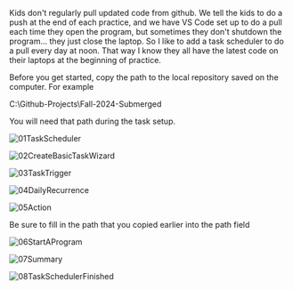 Kids don't regularly pull updated code from github. We tell the kids to do a push at the end of each practice, and we have VS Code set up to do a pull each time they open the program, but sometimes they don't shutdown the program... they just close the laptop. So I like to add a task scheduler to do a pull every day at noon. That way I know they all have the latest code on their laptops at the beginning of practice.

Before you get started, copy the path to the local repository saved on the computer. For example

C:\Github-Projects\Fall-2024-Submerged

You will need that path during the task setup.

![01TaskScheduler](https://github.com/FLL-Team-24277/Master-Program-Fall-2023/blob/main/help/images/01TaskScheduler.png)  

![02CreateBasicTaskWizard](https://github.com/FLL-Team-24277/Master-Program-Fall-2023/blob/main/help/images/02CreateBasicTaskWizard.png)  

![03TaskTrigger](https://github.com/FLL-Team-24277/Master-Program-Fall-2023/blob/main/help/images/03TaskTrigger.png)  

![04DailyRecurrence](https://github.com/FLL-Team-24277/Master-Program-Fall-2023/blob/main/help/images/04DailyRecurrence.png)  

![05Action](https://github.com/FLL-Team-24277/Master-Program-Fall-2023/blob/main/help/images/05Action.png)  

Be sure to fill in the path that you copied earlier into the path field

![06StartAProgram](https://github.com/FLL-Team-24277/Master-Program-Fall-2023/blob/main/help/images/05StartAProgram.png)  

![07Summary](https://github.com/FLL-Team-24277/Master-Program-Fall-2023/blob/main/help/images/07Summary.png)  

![08TaskSchedulerFinished](https://github.com/FLL-Team-24277/Master-Program-Fall-2023/blob/main/help/images/08TaskSchedulerFinished.png)  


